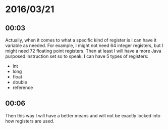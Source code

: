 # 2016/03/21

## 00:03

Actually, when it comes to what a specific kind of register is I can have it
variable as needed. For example, I might not need 64 integer registers, but
I might need 72 floating point registers. Then at least I will have a more
Java purposed instruction set so to speak. I can have 5 types of registers:

 * int
 * long
 * float
 * double
 * reference

## 00:06

Then this way I will have a better means and will not be exactly locked into
how registers are used.
